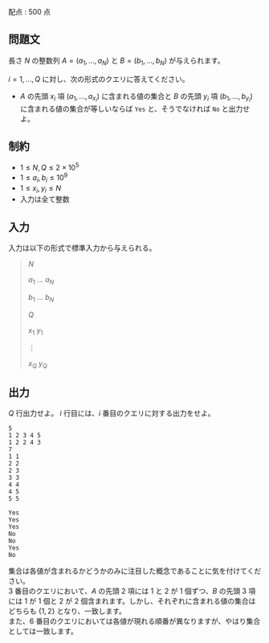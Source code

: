 配点 : $500$ 点

## 問題文

長さ $N$ の整数列 $A = (a_1,\ldots,a_N)$ と $B = (b_1,\ldots,b_N)$ が与えられます。  

$i=1,...,Q$ に対し、次の形式のクエリに答えてください。  

- $A$ の先頭 $x_i$ 項 $(a_1,\ldots,a_{x_i})$ に含まれる値の集合と $B$ の先頭 $y_i$ 項 $(b_1,\ldots,b_{y_i})$ に含まれる値の集合が等しいならば `Yes` と、そうでなければ `No` と出力せよ。

## 制約

- $1 \leq N,Q \leq 2 \times 10^5$
- $1 \leq a_i,b_i \leq 10^9$
- $1 \leq x_i,y_i \leq N$
- 入力は全て整数

## 入力

入力は以下の形式で標準入力から与えられる。

> $N$
> 
> $a_1$ $\ldots$ $a_N$
> 
> $b_1$ $\ldots$ $b_N$
> 
> $Q$
> 
> $x_1$ $y_1$
> 
> $\vdots$
> 
> $x_Q$ $y_Q$

## 出力

$Q$ 行出力せよ。 $i$ 行目には、$i$ 番目のクエリに対する出力をせよ。

```input1
5
1 2 3 4 5
1 2 2 4 3
7
1 1
2 2
2 3
3 3
4 4
4 5
5 5
```

```output1
Yes
Yes
Yes
No
No
Yes
No
```

集合は各値が含まれるかどうかのみに注目した概念であることに気を付けてください。<br>
$3$ 番目のクエリにおいて、$A$ の先頭 $2$ 項には $1$ と $2$ が $1$ 個ずつ、$B$ の先頭 $3$ 項には $1$ が $1$ 個と $2$ が $2$ 個含まれます。しかし、それぞれに含まれる値の集合はどちらも $\{ 1,2 \}$ となり、一致します。<br>
また、$6$ 番目のクエリにおいては各値が現れる順番が異なりますが、やはり集合としては一致します。
